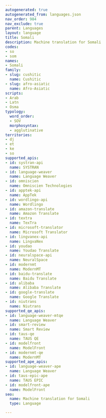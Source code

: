 ```yaml
---
autogenerated: true
autogenerated_from: languages.json
nav_order: 984
nav_exclude: true
parent: Languages
layout: language
title: Somali
description: Machine translation for Somali
codes:
- so
- som
names:
- Somali
family:
- slug: cushitic
  name: Cushitic
- slug: afro-asiatic
  name: Afro-Asiatic
scripts:
- Arab
- Latn
- Osma
typology:
  word_order:
  - SOV
  morphosyntax:
  - agglutinative
territories:
- dj
- et
- ke
- so
supported_apis:
- id: systran-api
  name: SYSTRAN
- id: language-weaver
  name: Language Weaver
- id: omniscien
  name: Omniscien Technologies
- id: apptek-api
  name: AppTek
- id: wordlingo-api
  name: Wordlingo
- id: amazon-translate
  name: Amazon Translate
- id: textra
  name: TexTra
- id: microsoft-translator
  name: Microsoft Translator
- id: lingvanex-api
  name: LingvaNex
- id: youdao
  name: Youdao Translate
- id: neuralspace-api
  name: NeuralSpace
- id: modernmt
  name: ModernMT
- id: baidu-translate
  name: Baidu Translate
- id: alibaba
  name: Alibaba Translate
- id: google-translate
  name: Google Translate
- id: niutrans
  name: Niutrans
supported_qe_apis:
- id: language-weaver-mtqe
  name: Language Weaver
- id: smart-review
  name: Smart Review
- id: taus-qe
  name: TAUS QE
- id: modelfront
  name: ModelFront
- id: modernmt-qe
  name: ModernMT
supported_ape_apis:
- id: language-weaver-ape
  name: Language Weaver
- id: taus-epic-ape
  name: TAUS EPIC
- id: modelfront-ape
  name: ModelFront
seo:
  name: Machine translation for Somali
  type: Language

---
```


